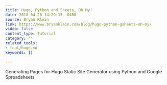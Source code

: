 ```yaml
---
title: Hugo, Python and Sheets, Oh My!
date: 2018-04-26 14:29:13 -0400
source: Bryan Klein
link: https://www.bryanklein.com/blog/hugo-python-gsheets-oh-my/
video: false
content_type: Tutorial
category: ''
related_tools:
- tool/hugo.md
keywords: []

---
```

Generating Pages for Hugo Static Site Generator using Python and Google Spreadsheets
